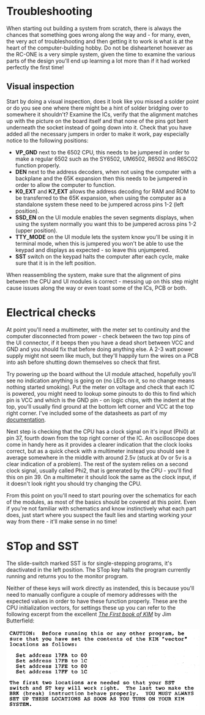 # Troubleshooting
When starting out building a system from scratch, there is always the chances that something goes wrong along the way and - for many, even, the very act of troubleshooting and then getting it to work is what is at the heart of the computer-building hobby. Do not be disheartenet however as the RC-ONE is a very simple system, given the time to examine the various parts of the design you'll end up learning a lot more than if it had worked perfectly the first time!

## Visual inspection
Start by doing a visual inspection, does it look like you missed a solder point or do you see one where there might be a hint of solder bridging over to somewhere it shouldn't? Examine the ICs, verify that the alignment matches up with the picture on the board itself and that none of the pins got bent underneath the socket instead of going down into it. Check that you have added all the necessary jumpers in order to make it work, pay especially notice to the following positions:

- **VP_GND** next to the 6502 CPU, this needs to be jumpered in order to make a regular 6502 such as the SY6502, UM6502, R6502 and R65C02 function properly.
- **DEN** next to the address decoders, when not using the computer with a backplane and the 65K expansion then this needs to be jumpered in order to allow the computer to function.
- **K0_EXT** and **K7_EXT** allows the address decoding for RAM and ROM to be transferred to the 65K expansion, when using the computer as a standalone system these need to be jumpered across pins 1-2 (left position).
- **SSD_EN** on the UI module enables the seven segments displays, when using the system normally you want this to be jumpered across pins 1-2 (upper position).
- **TTY_MODE** on the UI module lets the system know you'll be using it in terminal mode, when this is jumpered you won't be able to use the keypad and displays as expected - so leave this unjumpered.
- **SST** switch on the keypad halts the computer after each cycle, make sure that it is in the left position.

When reassembling the system, make sure that the alignment of pins between the CPU and UI modules is correct - messing up on this step might cause issues along the way or even toast some of the ICs, PCB or both.

# Electrical checks
At point you'll need a multimeter, with the meter set to continuity and the computer disconnected from power - check between the two top pins of the UI connector, if it beeps then you have a dead short between VCC and GND and you should fix that before doing anything else. A 2-3 watt power supply might not seem like much, but they'll happily turn the wires on a PCB into ash before shutting down themselves so check that first.

Try powering up the board without the UI module attached, hopefully you'll see no indication anything is going on (no LEDs on it, so no change means nothing started smoking). Put the meter on voltage and check that each IC is powered, you might need to lookup some pinouts to do this to find which pin is VCC and which is the GND pin - on logic chips, with the indent at the top, you'll usually find ground at the bottom left corner and VCC at the top right corner. I've included some of the datasheets as part of my [documentation](https://github.com/tebl/RC-ONE/tree/master/documentation/datasheets).

Next step is checking that the CPU has a clock signal on it's input (Phi0) at pin 37, fourth down from the top right corner of the IC. An oscilloscope does come in handy here as it provides a clearer indication that the clock looks correct, but as a quick check with a multimeter instead you should see it average somewhere in the middle with around 2.5v (stuck at 0v or 5v is a clear indication of a problem). The rest of the system relies on a second clock signal, usually called Phi2, that is generated by the CPU - you'll find this on pin 39. On a multimeter it should look the same as the clock input, if it doesn't look right you should try changing the CPU.

From this point on you'll need to start pouring over the schematics for each of the modules, as most of the basics should be covered at this point. Even if you're not familiar with schematics and know instinctively what each part does, just start where you suspect the fault lies and starting working your way from there - it'll make sense in no time!

# STop and SST
The slide-switch marked SST is for single-stepping programs, it's deactivated in the left position. The STop key halts the program currently running and returns you to the monitor program.

Neither of these keys will work directly as instended, this is because you'll need to manually configure a couple of memory addresses with the expected values in order to have these function properly. These are the CPU initialization vectors, for settings these up you can refer to the following excerpt from the excellent [*The First book of KIM*](https://archive.org/details/The_First_Book_of_KIM) by Jim Butterfield:

![Vectors](https://github.com/tebl/RC-ONE/raw/master/documentation/images/kim_vectors.png)
